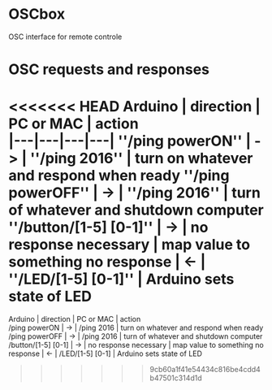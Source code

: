 # OSCbox
OSC interface for remote controle

# OSC requests and responses
<<<<<<< HEAD
Arduino | direction | PC or MAC | action  
|---|---|---|---|
''/ping powerON'' |    ->     | ''/ping 2016'' | turn on whatever and respond when ready
''/ping powerOFF'' |    ->     | ''/ping 2016'' | turn of whatever and shutdown computer
''/button/[1-5] [0-1]'' |    ->     | no response necessary | map value to something
no response |    <-     | ''/LED/[1-5] [0-1]'' | Arduino sets state of LED
=======
Arduino               | direction |   PC or MAC           | action  
/ping powerON         |    ->     | /ping 2016            | turn on whatever and respond when ready
/ping powerOFF        |    ->     | /ping 2016            | turn of whatever and shutdown computer
/button/[1-5] [0-1]   |    ->     | no response necessary | map value to something
no response           |    <-     | /LED/[1-5] [0-1]      | Arduino sets state of LED
>>>>>>> 9cb60a1f41e54434c816be4cdd4b47501c314d1d
